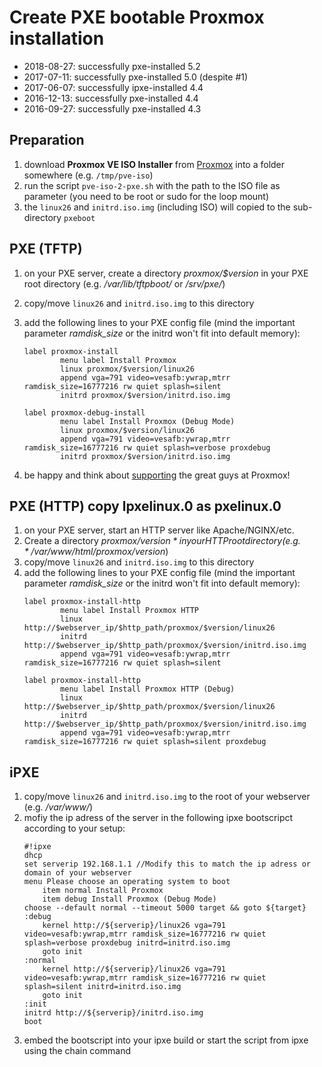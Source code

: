 # Create PXE bootable Proxmox installation

* 2018-08-27: successfully pxe-installed 5.2
* 2017-07-11: successfully pxe-installed 5.0 (despite #1)
* 2017-06-07: successfully ipxe-installed 4.4
* 2016-12-13: successfully pxe-installed 4.4
* 2016-09-27: successfully pxe-installed 4.3

## Preparation

1. download **Proxmox VE ISO Installer** from [Proxmox](http://proxmox.com/downloads) into a folder somewhere (e.g. ```/tmp/pve-iso```)
2. run the script ```pve-iso-2-pxe.sh``` with the path to the ISO file as parameter (you need to be root or sudo for the loop mount)
3. the ```linux26``` and ```initrd.iso.img``` (including ISO) will copied to the sub-directory ```pxeboot```

## PXE (TFTP)

1. on your PXE server, create a directory *proxmox/$version* in your PXE root directory (e.g. */var/lib/tftpboot/* or */srv/pxe/*)
2. copy/move ```linux26``` and ```initrd.iso.img``` to this directory
3. add the following lines to your PXE config file (mind the important parameter *ramdisk_size* or the initrd won't fit into default memory):

    ```
    label proxmox-install
            menu label Install Proxmox
            linux proxmox/$version/linux26
            append vga=791 video=vesafb:ywrap,mtrr ramdisk_size=16777216 rw quiet splash=silent
            initrd proxmox/$version/initrd.iso.img
    
    label proxmox-debug-install
            menu label Install Proxmox (Debug Mode)
            linux proxmox/$version/linux26
            append vga=791 video=vesafb:ywrap,mtrr ramdisk_size=16777216 rw quiet splash=verbose proxdebug
            initrd proxmox/$version/initrd.iso.img
    ```

4. be happy and think about [supporting](http://proxmox.com/proxmox-ve/support) the great guys at Proxmox!

## PXE (HTTP) copy lpxelinux.0 as pxelinux.0

1. on your PXE server, start an HTTP server like Apache/NGINX/etc.
2. Create a directory *proxmox/$version* in your HTTP root directory (e.g. */var/www/html/proxmox/$version*)
2. copy/move ```linux26``` and ```initrd.iso.img``` to this directory
3. add the following lines to your PXE config file (mind the important parameter *ramdisk_size* or the initrd won't fit into default memory):
    ```
    label proxmox-install-http
            menu label Install Proxmox HTTP
            linux http://$webserver_ip/$http_path/proxmox/$version/linux26
            initrd http://$webserver_ip/$http_path/proxmox/$version/initrd.iso.img
            append vga=791 video=vesafb:ywrap,mtrr ramdisk_size=16777216 rw quiet splash=silent
            
    label proxmox-install-http
            menu label Install Proxmox HTTP (Debug)
            linux http://$webserver_ip/$http_path/proxmox/$version/linux26
            initrd http://$webserver_ip/$http_path/proxmox/$version/initrd.iso.img
            append vga=791 video=vesafb:ywrap,mtrr ramdisk_size=16777216 rw quiet splash=silent proxdebug
    ```
    
## iPXE

1. copy/move ```linux26``` and ```initrd.iso.img``` to the root of your webserver (e.g. */var/www/*)
2. mofiy the ip adress of the server in the following ipxe bootscripct according to your setup:
    ```
    #!ipxe
    dhcp
    set serverip 192.168.1.1 //Modify this to match the ip adress or domain of your webserver
    menu Please choose an operating system to boot
        item normal Install Proxmox
        item debug Install Proxmox (Debug Mode)
    choose --default normal --timeout 5000 target && goto ${target}
    :debug
        kernel http://${serverip}/linux26 vga=791 video=vesafb:ywrap,mtrr ramdisk_size=16777216 rw quiet splash=verbose proxdebug initrd=initrd.iso.img
        goto init
    :normal
        kernel http://${serverip}/linux26 vga=791 video=vesafb:ywrap,mtrr ramdisk_size=16777216 rw quiet splash=silent initrd=initrd.iso.img
        goto init
    :init
    initrd http://${serverip}/initrd.iso.img
    boot
    ```
3. embed the bootscript into your ipxe build or start the script from ipxe using the chain command
